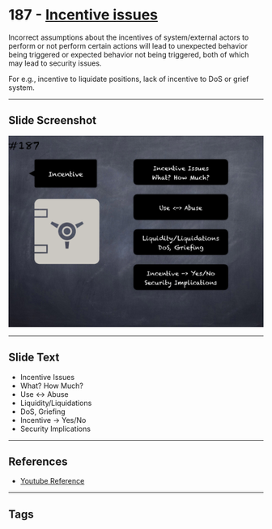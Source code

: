 # 187 - [Incentive issues](Incentive%20issues.md)
Incorrect assumptions about the incentives of system/external actors to perform or not perform certain actions will lead to unexpected behavior being triggered or expected behavior not being triggered, both of which may lead to security issues. 

For e.g., incentive to liquidate positions, lack of incentive to DoS or grief system.
___
## Slide Screenshot
![0187.png](../../images/5.Pitfalls%20and%20Best%20Practices%20201/187.png)
___
## Slide Text
- Incentive Issues
- What? How Much?
- Use <-> Abuse
- Liquidity/Liquidations
- DoS, Griefing
- Incentive -> Yes/No
- Security Implications
___
## References
- [Youtube Reference](https://youtu.be/QSsfkmcdbPw?t=366)
___
## Tags